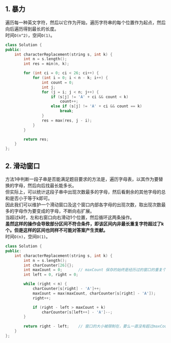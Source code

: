 ## 1. 暴力
遍历每一种英文字符，然后以它作为开始，遍历字符串的每个位置作为起点，然后向后遍历得到最长的长度。  
时间`O(n^2)`，空间`O(1)`。  
```cpp
class Solution {
public:
    int characterReplacement(string s, int k) {
        int n = s.length();
        int res = min(n, k);

        for (int ci = 0; ci < 26; ci++) {
            for (int i = 0; i < n - k; i++) {
                int count = 0;
                int j;
                for (j = i; j < n; j++) {
                    if (s[j] != 'A' + ci && count < k)
                        count++;
                    else if (s[j] != 'A' + ci && count == k)
                        break;
                }
                res = max(res, j - i);
            }
        }

        return res;
    }
};
```
  
## 2. 滑动窗口
方法1中判断一段子串是否能满足题目要求的方法是，遍历字母表，以其作为要替换的字母，然后向后找最长能多长。  
但实际上，可以统计这段子串中出现次数最多的字母，然后看剩余的其他字母的总和是否小于等于k即可。  
因此我们可以维护一个滑动窗口及这个窗口内部各字母的出现次数，取出现次数最多的字母作为要变成的字母，不断向右扩展。  
当超过k时，左和右窗口向右滑动1个位置，然后循环这两条操作。  
**虽然这样的操作会导致部分区间不符合条件，即该区间内非最长重复字符超过了k个。但是这样的区间也同样不可能对答案产生贡献。**  
时间`O(n)`，空间`O(1)`。  
```cpp
class Solution {
public:
    int characterReplacement(string s, int k) {
        int n = s.length();
        int charCounter[26]{};
        int maxCount = 0;       // maxCount 保存的始终是经历过的窗口的重复个数的最大值
        int left = 0, right = 0;

        while (right < n) {
            charCounter[s[right] - 'A']++;
            maxCount = max(maxCount, charCounter[s[right] - 'A']);
            right++;

            if (right - left > maxCount + k) 
                charCounter[s[left++] - 'A']--;
        }
        
        return right - left;    // 窗口的大小被限制在，要么一直没有超过maxCount + k，要么超过了，但是又因为左右边界同时右移一直维护着窗口大小，直到遇到更大的maxCount。
    }
};
```